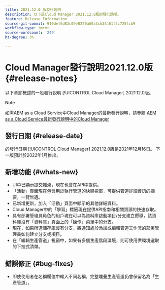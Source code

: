 ```yaml
---
title: 2021.12.0 版發行說明
description: 以下是Cloud Manager 2021.12.0版的發行說明。
feature: Release Information
source-git-commit: 910def6d82c09e0220a50a3cb34a61f2c7284cb9
workflow-type: tm+mt
source-wordcount: '249'
ht-degree: 3%

---
```


# Cloud Manager發行說明2021.12.0版 {#release-notes}

以下章節概述的一般發行說明 [!UICONTROL Cloud Manager] 2021.12.0版。

>[!NOTE]
>
>如需AEM as a Cloud Service中Cloud Manager的最新發行說明，請參閱 [AEM as a Cloud Service最新發行說明中的Cloud Manager](https://experienceleague.adobe.com/docs/experience-manager-cloud-service/content/implementing/using-cloud-manager/release-notes-cloud-manager/release-notes-cm-current.html)

## 發行日期 {#release-date}

的發行日期 [!UICONTROL Cloud Manager] 2021.12.0版是2021年12月16日。 下一版預計於2022年1月推出。

## 新增功能 {#whats-new}

* UI中已顯示提交雜湊，現在也會在API中提供。
* 「活動」頁面現在包含用於執行管道的快顯視窗，可提供管道詳細資訊的摘要，一覽無遺。
* 已新增更新，加入「活動」頁面中顯示的其他詳細資料。
* Cloud Manager中的「學習」標籤現在提供API指南和相關資源的快速存取。
* 具有部署管理員角色的用戶現在可以為資料庫啟動項目/分支建立嚮導，該資料庫沒有「資料庫」頁面上的「操作」菜單中的分支。
* 現在，如果所選儲存庫沒有分支，將通知處於添加或編輯管道工作流的部署管理員如何建立分支或項目。
* 在「編輯生產管道」視窗中，如果有多個生產階段環境，則可使用供環境選取的下拉式清單。

## 錯誤修正 {#bug-fixes}

* 即使使用者在名稱欄位中輸入不同名稱，完整堆疊生產管道仍會保留名為「生產管道」。
